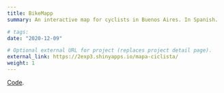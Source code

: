 ```yaml
---
title: BikeMapp
summary: An interactive map for cyclists in Buenos Aires. In Spanish.

# tags:
date: "2020-12-09"

# Optional external URL for project (replaces project detail page).
external_link: https://2exp3.shinyapps.io/mapa-ciclista/
weight: 1 
---
```

[Code](https://2exp3.shinyapps.io/mapa-ciclista/).